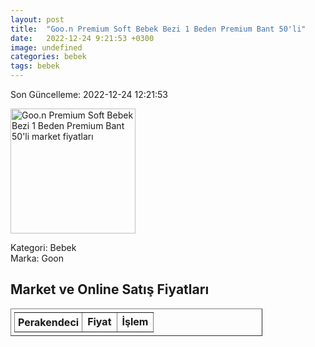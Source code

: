 ```yaml
---
layout: post
title:  "Goo.n Premium Soft Bebek Bezi 1 Beden Premium Bant 50'li"
date:   2022-12-24 9:21:53 +0300
image: undefined
categories: bebek
tags: bebek
---
```


Son Güncelleme: 2022-12-24 12:21:53

<img src="undefined" width="200" alt="Goo.n Premium Soft Bebek Bezi 1 Beden Premium Bant 50'li market fiyatları" />

Kategori: Bebek
<br />
Marka: Goon

<h2>Market ve Online Satış Fiyatları</h2>

<table border="1" style="padding: 5px;width:80%;">
  <tr>
    <td style="padding: 5px;"><strong>Perakendeci</strong></td>
    <td><strong>Fiyat</strong></td>
    <td><strong>İşlem</strong></td>
  </tr>
  
</table>
